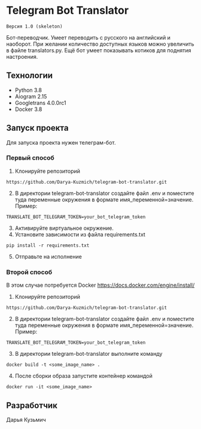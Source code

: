 # Telegram Bot Translator
```
Версия 1.0 (skeleton)
```
Бот-переводчик. Умеет переводить с русского на английский и наоборот. При
желании количество доступных языков можно увеличить в файле translators.py.
Ещё бот умеет показывать котиков для поднятия настроения.


## Технологии
- Python 3.8
- Aiogram 2.15
- Googletrans 4.0.0rc1
- Docker 3.8

## Запуск проекта
Для запуска проекта нужен телеграм-бот.

### Первый способ
1. Клонируйте репозиторий
```
https://github.com/Darya-Kuzmich/telegram-bot-translator.git
```
2. В директории telegram-bot-translator создайте файл .env и поместите туда
   переменные окружения в формате имя_переменной=значение. Пример:
```
TRANSLATE_BOT_TELEGRAM_TOKEN=your_bot_telegram_token
```
3. Активируйте виртуальное окружение.
4. Установите зависимости из файла requirements.txt
```
pip install -r requirements.txt
```
5. Отправьте на исполнение

### Второй способ
В этом случае потребуется Docker https://docs.docker.com/engine/install/
1. Клонируйте репозиторий
```
https://github.com/Darya-Kuzmich/telegram-bot-translator.git
```
2. В директории telegram-bot-translator создайте файл .env и поместите туда
   переменные окружения в формате имя_переменной=значение. Пример:
```
TRANSLATE_BOT_TELEGRAM_TOKEN=your_bot_telegram_token
```
3. В директории telegram-bot-translator выполните команду
```
docker build -t <some_image_name> .
```
4. После сборки образа запустите контейнер командой
```
docker run -it <some_image_name>
```

## Разработчик
Дарья Кузьмич
